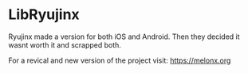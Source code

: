 # LibRyujinx

Ryujinx made a version for both iOS and Android.
Then they decided it wasnt worth it and scrapped both.

For a revical and new version of the project visit: https://melonx.org
